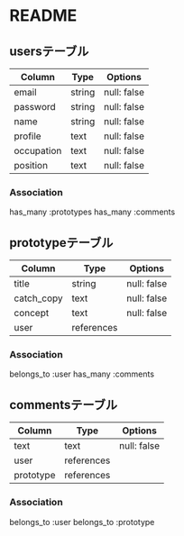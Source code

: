 # README
## usersテーブル

| Column       | Type       | Options      |
| ------------ | ---------- | -------------|
| email	       | string	    | null: false  |     
| password     | string	    | null: false  |
| name	       | string	    | null: false  |
| profile	     | text	      | null: false  |
| occupation	 | text	      | null: false  |
| position	   | text	      | null: false  |

### Association

has_many :prototypes
has_many :comments

## prototypeテーブル
| Column       | Type       | Options      |
| ------------ | ---------- | -------------|
| title	       | string	    | null: false  |
| catch_copy	 | text	      | null: false  |
| concept	     | text	      | null: false  |
| user	       | references |              |	

### Association

belongs_to :user
has_many :comments

## commentsテーブル
| Column       | Type       | Options      |
| ------------ | ---------- | -------------|
| text	       | text	      | null: false  |
| user	       | references |              |	
| prototype	   | references	|              |

### Association
belongs_to :user
belongs_to :prototype


